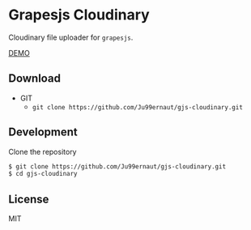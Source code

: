 # Grapesjs Cloudinary

Cloudinary file uploader for `grapesjs`.

[DEMO](https://earnest-froyo-e410cc.netlify.app/)

## Download

* GIT
  * `git clone https://github.com/Ju99ernaut/gjs-cloudinary.git`

## Development

Clone the repository

```sh
$ git clone https://github.com/Ju99ernaut/gjs-cloudinary.git
$ cd gjs-cloudinary
```

## License

MIT
